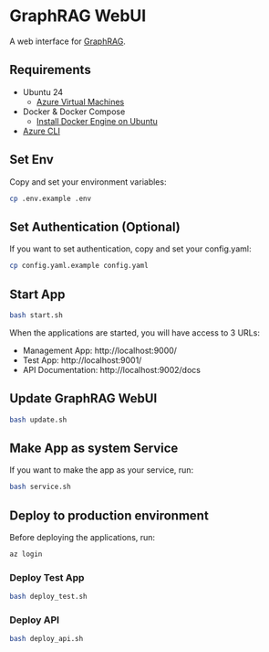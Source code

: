 # GraphRAG WebUI

A web interface for [GraphRAG](https://github.com/microsoft/graphrag).

## Requirements

- Ubuntu 24
    - [Azure Virtual Machines](https://portal.azure.com/#browse/Microsoft.Compute%2FVirtualMachines)
- Docker & Docker Compose
    - [Install Docker Engine on Ubuntu](https://docs.docker.com/engine/install/ubuntu/)
- [Azure CLI](https://learn.microsoft.com/en-us/cli/azure/install-azure-cli)

## Set Env

Copy and set your environment variables:

```bash
cp .env.example .env
```

## Set Authentication (Optional)

If you want to set authentication, copy and set your config.yaml:

```bash
cp config.yaml.example config.yaml
```


## Start App

```bash
bash start.sh
```

When the applications are started, you will have access to 3 URLs:

- Management App: http://localhost:9000/
- Test App: http://localhost:9001/
- API Documentation: http://localhost:9002/docs

## Update GraphRAG WebUI

```bash
bash update.sh
```

## Make App as system Service

If you want to make the app as your service, run:

```bash
bash service.sh
```

## Deploy to production environment

Before deploying the applications, run:

```bash
az login
```

### Deploy Test App

```bash
bash deploy_test.sh
```

### Deploy API

```bash
bash deploy_api.sh
```
